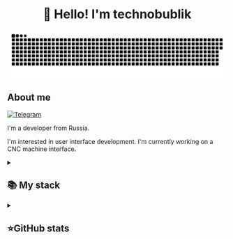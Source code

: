 <h1 align="center">👋 Hello! I'm technobublik </h1>

<p align="center">
 <img width="600" src="assets/github-snake.svg" alt="snake"/>
</p>

## About me
[![Telegram](https://img.shields.io/badge/-Telegram-2CA5E0?style=flat&logo=telegram&logoColor=white)](https://t.me/technobublik)

I'm a developer from Russia.

I'm interested in user interface development. I'm currently working on a CNC machine interface.

<details align="left">
  <summary><h2><b>📚 My stack</b></h2></summary>
  <p>
    <h3>Langs</h3>
    <img src="https://skillicons.dev/icons?i=dotnet,cs,cpp,py,java,html,css,postgres,sqlite&perline=7" />
    <h3>Frameworks / Tools</h3>
    <img src="https://skillicons.dev/icons?i=unity,gradle,spring,linux,hibernate,githubactions,django,docker,git,bootstrap&perline=7" />
    <h3>Software</h3>
    <img src="https://skillicons.dev/icons?i=visualstudio,idea,neovim,postman,ultimate&perline=7" />
    <br>
  </p>
</details>


<details align="left">
  <summary><h2><b>⭐GitHub stats</b></h2></summary>
  <p>
   <img src="https://github-readme-stats.vercel.app/api/top-langs/?username=BaggerFast&theme=dracula&layout=compact&hide_border=true&bg_color=00000000" />
   <br>
   <img src="https://github-readme-stats.vercel.app/api?username=BaggerFast&count_private=true&show_icons=true&theme=dracula&hide_border=true&bg_color=00000000" />
  </p>
</details>
